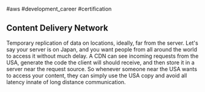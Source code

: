 #aws #development_career #certification 

## Content Delivery Network
Temporary replication of data on locations, ideally, far from the server. Let's say your server is on Japan, and you want people from all around the world to access it without much delay. A CDN can see incoming requests from the USA, generate the code the client will should receive, and then store it in a server near the request source. So whenever someone near the USA wants to access your content, they can simply use the USA copy and avoid all latency innate of long distance communication.

